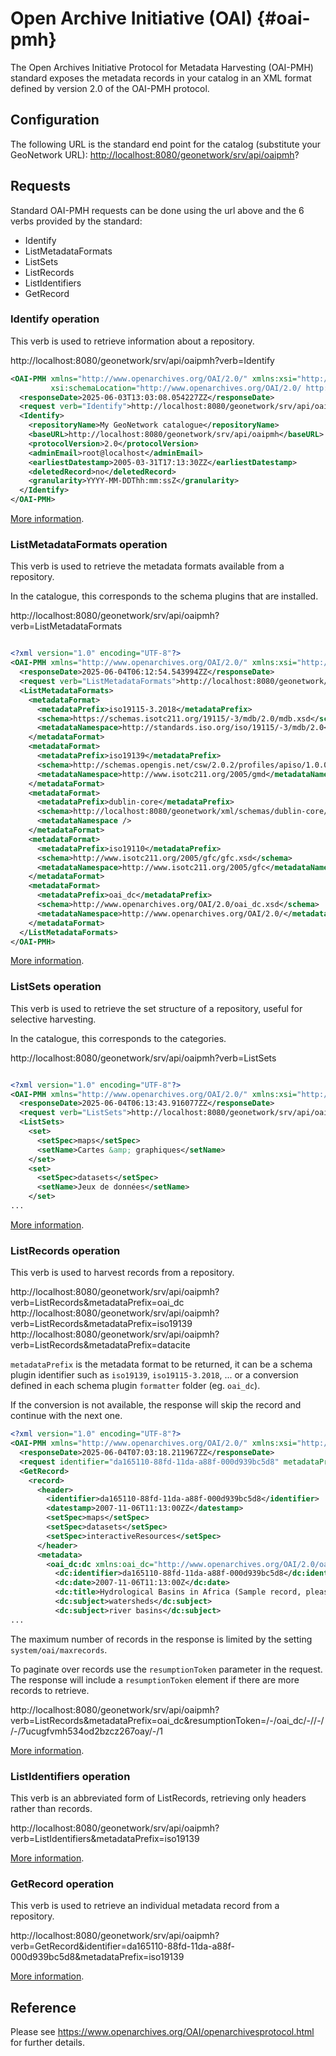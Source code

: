 # Open Archive Initiative (OAI) {#oai-pmh}

The Open Archives Initiative Protocol for Metadata Harvesting (OAI-PMH) standard exposes the metadata records in your catalog in an XML format defined by version 2.0 of the OAI-PMH protocol.

## Configuration

The following URL is the standard end point for the catalog (substitute your GeoNetwork URL): <http://localhost:8080/geonetwork/srv/api/oaipmh>?

## Requests

Standard OAI-PMH requests can be done using the url above and the 6 verbs provided by the standard:

-   Identify
-   ListMetadataFormats
-   ListSets
-   ListRecords
-   ListIdentifiers
-   GetRecord


### Identify operation

This verb is used to retrieve information about a repository.

http://localhost:8080/geonetwork/srv/api/oaipmh?verb=Identify

```xml
<OAI-PMH xmlns="http://www.openarchives.org/OAI/2.0/" xmlns:xsi="http://www.w3.org/2001/XMLSchema-instance"
         xsi:schemaLocation="http://www.openarchives.org/OAI/2.0/ http://www.openarchives.org/OAI/2.0/OAI-PMH.xsd">
  <responseDate>2025-06-03T13:03:08.054227ZZ</responseDate>
  <request verb="Identify">http://localhost:8080/geonetwork/srv/api/oaipmh</request>
  <Identify>
    <repositoryName>My GeoNetwork catalogue</repositoryName>
    <baseURL>http://localhost:8080/geonetwork/srv/api/oaipmh</baseURL>
    <protocolVersion>2.0</protocolVersion>
    <adminEmail>root@localhost</adminEmail>
    <earliestDatestamp>2005-03-31T17:13:30ZZ</earliestDatestamp>
    <deletedRecord>no</deletedRecord>
    <granularity>YYYY-MM-DDThh:mm:ssZ</granularity>
  </Identify>
</OAI-PMH>
```


[More information](https://www.openarchives.org/OAI/openarchivesprotocol.html#Identify).

### ListMetadataFormats operation

This verb is used to retrieve the metadata formats available from a repository.

In the catalogue, this corresponds to the schema plugins that are installed.

http://localhost:8080/geonetwork/srv/api/oaipmh?verb=ListMetadataFormats

```xml

<?xml version="1.0" encoding="UTF-8"?>
<OAI-PMH xmlns="http://www.openarchives.org/OAI/2.0/" xmlns:xsi="http://www.w3.org/2001/XMLSchema-instance" xsi:schemaLocation="http://www.openarchives.org/OAI/2.0/ http://www.openarchives.org/OAI/2.0/OAI-PMH.xsd">
  <responseDate>2025-06-04T06:12:54.543994ZZ</responseDate>
  <request verb="ListMetadataFormats">http://localhost:8080/geonetwork/srv/api/oaipmh</request>
  <ListMetadataFormats>
    <metadataFormat>
      <metadataPrefix>iso19115-3.2018</metadataPrefix>
      <schema>https://schemas.isotc211.org/19115/-3/mdb/2.0/mdb.xsd</schema>
      <metadataNamespace>http://standards.iso.org/iso/19115/-3/mdb/2.0</metadataNamespace>
    </metadataFormat>
    <metadataFormat>
      <metadataPrefix>iso19139</metadataPrefix>
      <schema>http://schemas.opengis.net/csw/2.0.2/profiles/apiso/1.0.0/apiso.xsd</schema>
      <metadataNamespace>http://www.isotc211.org/2005/gmd</metadataNamespace>
    </metadataFormat>
    <metadataFormat>
      <metadataPrefix>dublin-core</metadataPrefix>
      <schema>http://localhost:8080/geonetwork/xml/schemas/dublin-core/schema.xsd</schema>
      <metadataNamespace />
    </metadataFormat>
    <metadataFormat>
      <metadataPrefix>iso19110</metadataPrefix>
      <schema>http://www.isotc211.org/2005/gfc/gfc.xsd</schema>
      <metadataNamespace>http://www.isotc211.org/2005/gfc</metadataNamespace>
    </metadataFormat>
    <metadataFormat>
      <metadataPrefix>oai_dc</metadataPrefix>
      <schema>http://www.openarchives.org/OAI/2.0/oai_dc.xsd</schema>
      <metadataNamespace>http://www.openarchives.org/OAI/2.0/</metadataNamespace>
    </metadataFormat>
  </ListMetadataFormats>
</OAI-PMH>
```


[More information](https://www.openarchives.org/OAI/openarchivesprotocol.html#ListMetadataFormats).

### ListSets operation

This verb is used to retrieve the set structure of a repository, useful for selective harvesting.

In the catalogue, this corresponds to the categories.

http://localhost:8080/geonetwork/srv/api/oaipmh?verb=ListSets

```xml

<?xml version="1.0" encoding="UTF-8"?>
<OAI-PMH xmlns="http://www.openarchives.org/OAI/2.0/" xmlns:xsi="http://www.w3.org/2001/XMLSchema-instance" xsi:schemaLocation="http://www.openarchives.org/OAI/2.0/ http://www.openarchives.org/OAI/2.0/OAI-PMH.xsd">
  <responseDate>2025-06-04T06:13:43.916077ZZ</responseDate>
  <request verb="ListSets">http://localhost:8080/geonetwork/srv/api/oaipmh</request>
  <ListSets>
    <set>
      <setSpec>maps</setSpec>
      <setName>Cartes &amp; graphiques</setName>
    </set>
    <set>
      <setSpec>datasets</setSpec>
      <setName>Jeux de données</setName>
    </set>
...
```

[More information](https://www.openarchives.org/OAI/openarchivesprotocol.html#ListSets).


### ListRecords operation

This verb is used to harvest records from a repository.

http://localhost:8080/geonetwork/srv/api/oaipmh?verb=ListRecords&metadataPrefix=oai_dc
http://localhost:8080/geonetwork/srv/api/oaipmh?verb=ListRecords&metadataPrefix=iso19139
http://localhost:8080/geonetwork/srv/api/oaipmh?verb=ListRecords&metadataPrefix=datacite

`metadataPrefix` is the metadata format to be returned, it can be a schema plugin identifier such as `iso19139`, `iso19115-3.2018`, ...
or a conversion defined in each schema plugin `formatter` folder (eg. `oai_dc`).

If the conversion is not available, the response will skip the record and continue with the next one.


```xml
<?xml version="1.0" encoding="UTF-8"?>
<OAI-PMH xmlns="http://www.openarchives.org/OAI/2.0/" xmlns:xsi="http://www.w3.org/2001/XMLSchema-instance" xsi:schemaLocation="http://www.openarchives.org/OAI/2.0/ http://www.openarchives.org/OAI/2.0/OAI-PMH.xsd">
  <responseDate>2025-06-04T07:03:18.211967ZZ</responseDate>
  <request identifier="da165110-88fd-11da-a88f-000d939bc5d8" metadataPrefix="oai_dc" verb="GetRecord">http://localhost:8080/geonetwork/srv/api/oaipmh</request>
  <GetRecord>
    <record>
      <header>
        <identifier>da165110-88fd-11da-a88f-000d939bc5d8</identifier>
        <datestamp>2007-11-06T11:13:00ZZ</datestamp>
        <setSpec>maps</setSpec>
        <setSpec>datasets</setSpec>
        <setSpec>interactiveResources</setSpec>
      </header>
      <metadata>
        <oai_dc:dc xmlns:oai_dc="http://www.openarchives.org/OAI/2.0/oai_dc/" xmlns:dc="http://purl.org/dc/elements/1.1/" xsi:schemaLocation="http://www.openarchives.org/OAI/2.0/oai_dc/ http://www.openarchives.org/OAI/2.0/oai_dc.xsd">
          <dc:identifier>da165110-88fd-11da-a88f-000d939bc5d8</dc:identifier>
          <dc:date>2007-11-06T11:13:00Z</dc:date>
          <dc:title>Hydrological Basins in Africa (Sample record, please remove!)</dc:title>
          <dc:subject>watersheds</dc:subject>
          <dc:subject>river basins</dc:subject>
...
```

The maximum number of records in the response is limited by the setting `system/oai/maxrecords`.


To paginate over records use the `resumptionToken` parameter in the request. The response will include a `resumptionToken` element if there are more records to retrieve.

http://localhost:8080/geonetwork/srv/api/oaipmh?verb=ListRecords&metadataPrefix=oai_dc&resumptionToken=/-/oai_dc/-//-//-/7ucugfvmh534od2bzcz267oay/-/1


[More information](https://www.openarchives.org/OAI/openarchivesprotocol.html#ListRecords).


### ListIdentifiers operation

This verb is an abbreviated form of ListRecords, retrieving only headers rather than records.

http://localhost:8080/geonetwork/srv/api/oaipmh?verb=ListIdentifiers&metadataPrefix=iso19139

[More information](https://www.openarchives.org/OAI/openarchivesprotocol.html#ListIdentifiers).


### GetRecord operation

This verb is used to retrieve an individual metadata record from a repository.

http://localhost:8080/geonetwork/srv/api/oaipmh?verb=GetRecord&identifier=da165110-88fd-11da-a88f-000d939bc5d8&metadataPrefix=iso19139

[More information](https://www.openarchives.org/OAI/openarchivesprotocol.html#GetRecord).

## Reference

Please see <https://www.openarchives.org/OAI/openarchivesprotocol.html> for further details.
